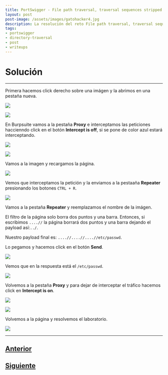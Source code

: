 ```yaml
---
title: PortSwigger - File path traversal, traversal sequences stripped non-recursively.
layout: post
post-image: /assets/images/gatohacker4.jpg 
description: La resolución del reto File path traversal, traversal sequences stripped non-recursively.
tags:
- portswigger
- directory-traversal
- post
- writeups
---
```

# Solución
---

Primera hacemos click derecho sobre una imágen y la abrimos en una pestaña nueva.

![](/images/images-portswigger-dt/lab3-1.png)

![](/images/images-portswigger-dt/lab3-2.png)

En Burpsuite vamos a la pestaña **Proxy** e interceptamos las peticiones haccienndo click en el botón **Intercept is off**, si se pone de color azul estará interceptando.

![](/images/images-portswigger-dt/lab3-3.png)

![](/images/images-portswigger-dt/lab3-4.png)

Vamos a la imagen y recargamos la página.

![](/images/images-portswigger-dt/lab3-5.png)

Vemos que interceptamos la petición y la enviamos a la pestaaña **Repeater** presionando los botones `CTRL + R`.

![](/images/images-portswigger-dt/lab3-6.png)

Vamos a la pestaña **Repeater** y reemplazamos el nombre de la imágen.

El filtro de la página solo borra dos puntos y una barra. Entonces, si escribimos `....//` la página borrará dos puntos y una barra dejando el payload así:`../`.

Nuestro payload final es: `....//....//....//etc/passwd`.

Lo pegamos y hacemos click en el botón **Send**.

![](/images/images-portswigger-dt/lab3-7.png)

Vemos que en la respuesta está el `/etc/passwd`.

![](/images/images-portswigger-dt/lab3-8.png)

Volvemos a la pestaña **Proxy**  y para dejar de interceptar el tráfico hacemos click en **Intercept is on**.

![](/images/images-portswigger-dt/lab3-9.png)

![](/images/images-portswigger-dt/lab3-10.png)

Volvemos a la página y resolvemos el laboratorio.

![](/images/images-portswigger-dt/lab3-11.png)


---

## [Anterior](/File-path-traversal%2C-traversal-sequences-blocked-with-absolute-path-bypass)
## [Siguiente](/File-path-traversal%2C-traversal-sequences-stripped-with-superfluous-URL-decode)